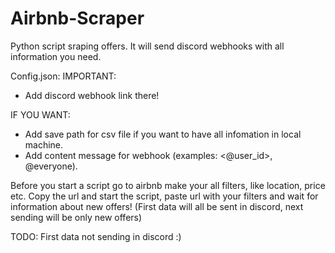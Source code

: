 # Airbnb-Scraper
Python script sraping offers. It will send discord webhooks with all information you need.

Config.json:
IMPORTANT:
- Add discord webhook link there!

IF YOU WANT:
- Add save path for csv file if you want to have all infomation in local machine.
- Add content message for webhook (examples: <@user_id>, @everyone).

Before you start a script go to airbnb make your all filters, like location, price etc.
Copy the url and start the script, paste url with your filters and wait for information about new offers!
(First data will all be sent in discord, next sending will be only new offers)

TODO: First data not sending in discord :)
